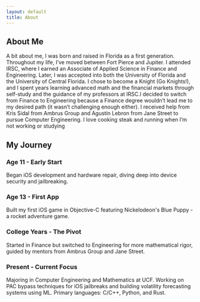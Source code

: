 ```yaml
---
layout: default
title: About
---
```


<section class="hero">
    <h1>About Me</h1>
    <p class="description">
        A bit about me, I was born and raised in Florida as a first generation. 
        Throughout my life, I’ve moved between Fort Pierce and Jupiter. I attended IRSC, where I earned an Associate of Applied Science in Finance and Engineering. 
        Later, I was accepted into both the University of Florida and the University of Central Florida. I chose to become a Knight (Go Knights!), 
        and I spent years learning advanced math and the financial markets through self-study and the guidance of my professors at IRSC.I decided to switch from Finance to Engineering because a Finance degree wouldn’t lead me to my desired path (it wasn’t challenging enough either). 
        I received help from Kris Sidal from Ambrus Group and Agustin Lebron from Jane Street to pursue Computer Engineering. I love cooking steak and running when I’m not working or studying 
    </p>
</section>

<section class="fade-in">
    <h2>My Journey</h2>
    <div class="grid">
        <div class="card">
            <h3>Age 11 - Early Start</h3>
            <p>Began iOS development and hardware repair, diving deep into device security and jailbreaking.</p>
        </div>
        <div class="card">
            <h3>Age 13 - First App</h3>
            <p>Built my first iOS game in Objective-C featuring Nickelodeon's Blue Puppy - a rocket adventure game.</p>
        </div>
        <div class="card">
            <h3>College Years - The Pivot</h3>
            <p>Started in Finance but switched to Engineering for more mathematical rigor, guided by mentors from Ambrus Group and Jane Street.</p>
        </div>
        <div class="card">
            <h3>Present - Current Focus</h3>
            <p>Majoring in Computer Engineering and Mathematics at UCF. Working on PAC bypass techniques for iOS jailbreaks and building volatility forecasting systems using ML. Primary languages: C/C++, Python, and Rust.</p>
        </div>
    </div>
</section>
